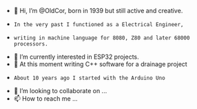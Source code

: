 - 👋 Hi, I’m @OldCor, born in 1939 but still active and creative.
-     In the very past I functioned as a Electrical Engineer, 
-     writing in machine language for 8080, Z80 and later 68000 processors.
- 👀 I’m currently interested in ESP32 projects.
- 🌱 At this moment writing C++ software for a drainage project 
-     About 10 years ago I started with the Arduino Uno
- 💞️ I’m looking to collaborate on ...
- 📫 How to reach me ...

<!---
OldCor/OldCor is a ✨ special ✨ repository because its `README.md` (this file) appears on your GitHub profile.
You can click the Preview link to take a look at your changes.
--->
